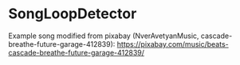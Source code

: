 # SongLoopDetector

Example song modified from pixabay (NverAvetyanMusic, cascade-breathe-future-garage-412839): https://pixabay.com/music/beats-cascade-breathe-future-garage-412839/ 